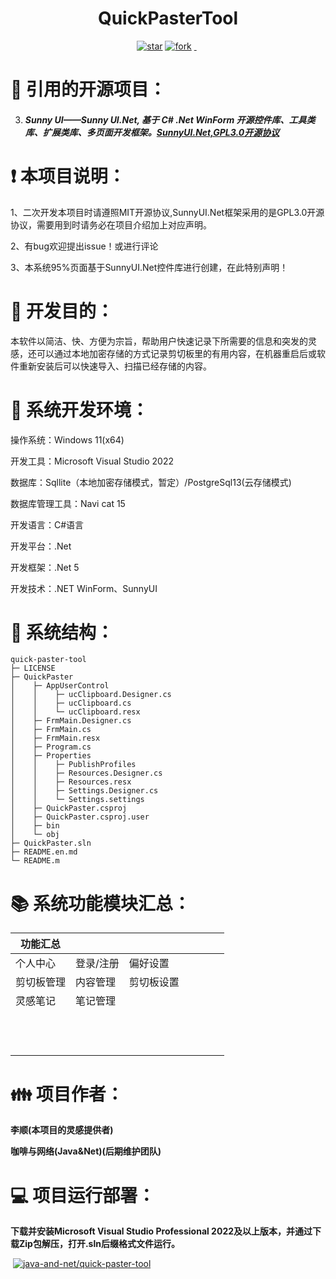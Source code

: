 

<h1 align="center">QuickPasterTool</h1>
<p align="center">
	<a href='https://gitee.com/java-and-net/quick-paster-tool/stargazers'><img src='https://gitee.com/java-and-net/quick-paster-tool/badge/star.svg?theme=dark' alt='star'></img></a>
        <a href='https://gitee.com/java-and-net/quick-paster-tool/fork'><img src='https://gitee.com/java-and-net/quick-paster-tool/badge/fork.svg?theme=dark' alt='fork'></img></a>
        <a href='https://img.shields.io/travis/antvis/g2.svg'><img src="https://img.shields.io/travis/antvis/g2.svg" alt=""></img>
        <a href='https://img.shields.io/badge/license-MIT-000000.svg'><img src="https://img.shields.io/badge/license-MIT-000000.svg" alt=""></img></a>
        <a href='https://img.shields.io/badge/language-C#-red.svg'><img src="https://img.shields.io/badge/language-CSharp-red.svg" alt=""></img></a>
</p>


#  :pray: 引用的开源项目：

3. ##### Sunny UI——Sunny UI.Net, 基于 C# .Net WinForm 开源控件库、工具类库、扩展类库、多页面开发框架。[SunnyUI.Net,GPL3.0开源协议](https://gitee.com/yhuse/SunnyUI)

#  :exclamation: 本项目说明：

1、二次开发本项目时请遵照MIT开源协议,SunnyUI.Net框架采用的是GPL3.0开源协议，需要用到时请务必在项目介绍加上对应声明。

2、有bug欢迎提出issue！或进行评论

3、本系统95%页面基于SunnyUI.Net控件库进行创建，在此特别声明！

#  :thought_balloon: 开发目的：

本软件以简洁、快、方便为宗旨，帮助用户快速记录下所需要的信息和突发的灵感，还可以通过本地加密存储的方式记录剪切板里的有用内容，在机器重启后或软件重新安装后可以快速导入、扫描已经存储的内容。

#  :mag_right: 系统开发环境：

操作系统：Windows 11(x64)

开发工具：Microsoft Visual Studio 2022

数据库：Sqllite（本地加密存储模式，暂定）/PostgreSql13(云存储模式)

数据库管理工具：Navi cat 15

开发语言：C#语言

开发平台：.Net

开发框架：.Net 5

开发技术：.NET WinForm、SunnyUI

#  :open_file_folder: 系统结构：
```tree
quick-paster-tool
├─ LICENSE
├─ QuickPaster
│    ├─ AppUserControl
│    │    ├─ ucClipboard.Designer.cs
│    │    ├─ ucClipboard.cs
│    │    └─ ucClipboard.resx
│    ├─ FrmMain.Designer.cs
│    ├─ FrmMain.cs
│    ├─ FrmMain.resx
│    ├─ Program.cs
│    ├─ Properties
│    │    ├─ PublishProfiles
│    │    ├─ Resources.Designer.cs
│    │    ├─ Resources.resx
│    │    ├─ Settings.Designer.cs
│    │    └─ Settings.settings
│    ├─ QuickPaster.csproj
│    ├─ QuickPaster.csproj.user
│    ├─ bin
│    └─ obj
├─ QuickPaster.sln
├─ README.en.md
└─ README.m
```

#  :books: 系统功能模块汇总：

| 功能汇总   |           |            |      |      |      |      |
| ---------- | --------- | ---------- | ---- | ---- | ---- | ---- |
| 个人中心   | 登录/注册 | 偏好设置   |      |      |      |      |
| 剪切板管理 | 内容管理  | 剪切板设置 |      |      |      |      |
| 灵感笔记   | 笔记管理  |            |      |      |      |      |
|            |           |            |      |      |      |      |
|            |           |            |      |      |      |      |
|            |           |            |      |      |      |      |
|            |           |            |      |      |      |      |
|            |           |            |      |      |      |      |
|            |           |            |      |      |      |      |
|            |           |            |      |      |      |      |
|            |           |            |      |      |      |      |
|            |           |            |      |      |      |      |
|            |           |            |      |      |      |      |
|            |           |            |      |      |      |      |
|            |           |            |      |      |      |      |


#  :family: 项目作者：

**李顺(本项目的灵感提供者)**

**咖啡与网络(Java&Net)(后期维护团队)**

#  :computer: 项目运行部署：

**下载并安装Microsoft Visual Studio Professional 2022及以上版本，并通过下载Zip包解压，打开.sln后缀格式文件运行。**

​                                           [![java-and-net/quick-paster-tool](https://gitee.com/java-and-net/quick-paster-tool/widgets/widget_card.svg?colors=4183c4,ffffff,ffffff,e3e9ed,666666,9b9b9b)](https://gitee.com/java-and-net/quick-paster-tool)

